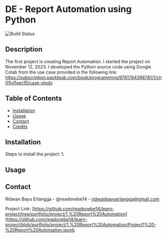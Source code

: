 # DE - Report Automation using Python

![Build Status](https://img.shields.io/badge/build-passing-brightgreen)

## Description
The first project is creating Report Automation. I started the project on November 12, 2023. I developed the Python source code using Google Colab from the use case provided in the following link: https://subscription.packtpub.com/book/programming/9781784398781/1/ch01lvl1sec15/case-study

## Table of Contents
- [Installation](#installation)
- [Usage](#usage)
- [Contact](#contact)
- [Credits](#credits)

## Installation
Steps to install the project:
1. 

## Usage


## Contact
Ridwan Bayu Erlangga - @readonebe14 - ridwanbayuerlangga@gmail.com

Project Link: [https://github.com/readonebe14/learn-project/tree/portfolio/project/1.%20Report%20Automation](https://github.com/readonebe14/learn-project/blob/portfolio/project/1.%20Report%20Automation/Project1%20-%20Report%20Automation.ipynb

